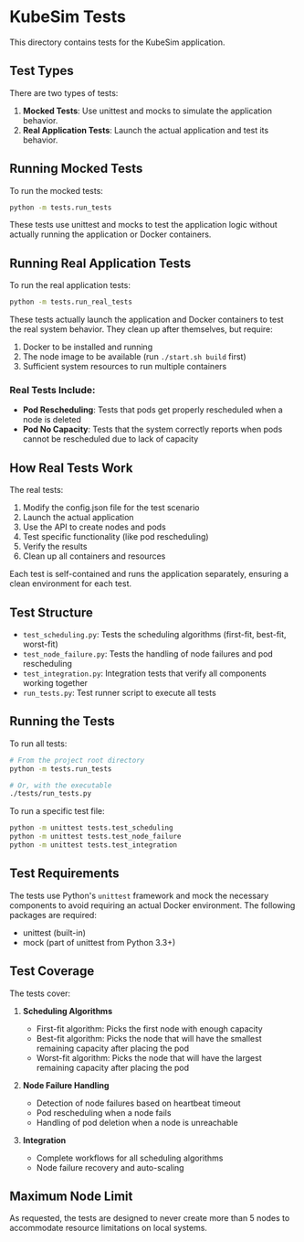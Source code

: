 # KubeSim Tests

This directory contains tests for the KubeSim application.

## Test Types

There are two types of tests:

1. **Mocked Tests**: Use unittest and mocks to simulate the application behavior.
2. **Real Application Tests**: Launch the actual application and test its behavior.

## Running Mocked Tests

To run the mocked tests:

```bash
python -m tests.run_tests
```

These tests use unittest and mocks to test the application logic without actually running the application or Docker containers.

## Running Real Application Tests

To run the real application tests:

```bash
python -m tests.run_real_tests
```

These tests actually launch the application and Docker containers to test the real system behavior. They clean up after themselves, but require:

1. Docker to be installed and running
2. The node image to be available (run `./start.sh build` first)
3. Sufficient system resources to run multiple containers

### Real Tests Include:

- **Pod Rescheduling**: Tests that pods get properly rescheduled when a node is deleted
- **Pod No Capacity**: Tests that the system correctly reports when pods cannot be rescheduled due to lack of capacity

## How Real Tests Work

The real tests:

1. Modify the config.json file for the test scenario
2. Launch the actual application
3. Use the API to create nodes and pods
4. Test specific functionality (like pod rescheduling)
5. Verify the results
6. Clean up all containers and resources

Each test is self-contained and runs the application separately, ensuring a clean environment for each test.

## Test Structure

- `test_scheduling.py`: Tests the scheduling algorithms (first-fit, best-fit, worst-fit)
- `test_node_failure.py`: Tests the handling of node failures and pod rescheduling
- `test_integration.py`: Integration tests that verify all components working together
- `run_tests.py`: Test runner script to execute all tests

## Running the Tests

To run all tests:

```bash
# From the project root directory
python -m tests.run_tests

# Or, with the executable
./tests/run_tests.py
```

To run a specific test file:

```bash
python -m unittest tests.test_scheduling
python -m unittest tests.test_node_failure
python -m unittest tests.test_integration
```

## Test Requirements

The tests use Python's `unittest` framework and mock the necessary components to avoid requiring an actual Docker environment. The following packages are required:

- unittest (built-in)
- mock (part of unittest from Python 3.3+)

## Test Coverage

The tests cover:

1. **Scheduling Algorithms**
   - First-fit algorithm: Picks the first node with enough capacity
   - Best-fit algorithm: Picks the node that will have the smallest remaining capacity after placing the pod
   - Worst-fit algorithm: Picks the node that will have the largest remaining capacity after placing the pod

2. **Node Failure Handling**
   - Detection of node failures based on heartbeat timeout
   - Pod rescheduling when a node fails
   - Handling of pod deletion when a node is unreachable

3. **Integration**
   - Complete workflows for all scheduling algorithms
   - Node failure recovery and auto-scaling

## Maximum Node Limit

As requested, the tests are designed to never create more than 5 nodes to accommodate resource limitations on local systems. 